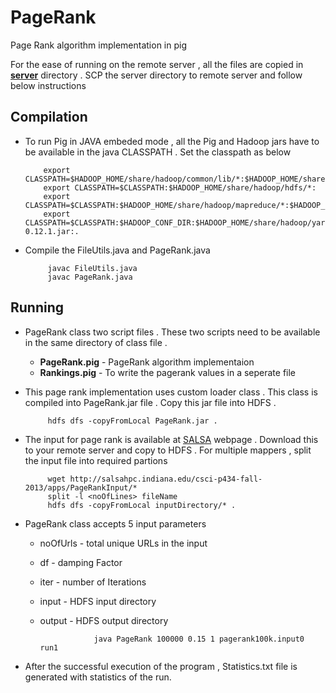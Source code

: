 PageRank
========

Page Rank algorithm implementation in pig

For the ease of running on the remote server , all the files are copied in [**server**][server] directory . SCP the server directory to remote server and follow below instructions


Compilation
---------------
+  To run Pig in JAVA embeded mode , all the Pig and Hadoop jars have to be available in the java CLASSPATH . Set the classpath as below

           export CLASSPATH=$HADOOP_HOME/share/hadoop/common/lib/*:$HADOOP_HOME/share/hadoop/common/*:
           export CLASSPATH=$CLASSPATH:$HADOOP_HOME/share/hadoop/hdfs/*:
           export CLASSPATH=$CLASSPATH:$HADOOP_HOME/share/hadoop/mapreduce/*:$HADOOP_HOME/share/hadoop/https/*:
           export CLASSPATH=$CLASSPATH:$HADOOP_CONF_DIR:$HADOOP_HOME/share/hadoop/yarn/*:$PIG_HOME/pig-0.12.1.jar:.

+ Compile the FileUtils.java and PageRank.java 
           
           javac FileUtils.java
           javac PageRank.java

Running
---------------
+ PageRank class two script files . These two scripts need to be available in the same directory of class file .
           
   + **PageRank.pig** - PageRank algorithm implementaion
   + **Rankings.pig** - To write the pagerank values in a seperate file
+ This page rank implementation uses custom loader class . This class is compiled into PageRank.jar file . Copy this jar file into HDFS .
           
           hdfs dfs -copyFromLocal PageRank.jar .
+ The input for page rank is available at [SALSA][SALSA] webpage . Download this to your remote server and copy to HDFS . For multiple mappers , split the input file into required partions

           wget http://salsahpc.indiana.edu/csci-p434-fall-2013/apps/PageRankInput/*
           split -l <noOfLines> fileName
           hdfs dfs -copyFromLocal inputDirectory/* .

+ PageRank class accepts 5 input parameters
    + noOfUrls - total unique URLs in the input
    + df - damping Factor
    + iter - number of Iterations
    + input - HDFS input directory
    + output - HDFS output directory

                      java PageRank 100000 0.15 1 pagerank100k.input0 run1

+ After the successful execution of the program , Statistics.txt file is generated with statistics of the run.



[server]:https://github.com/abhilashkoppula/PageRank/tree/master/server
[SALSA]:http://salsahpc.indiana.edu/csci-p434-fall-2013/apps/PageRankInput/           
